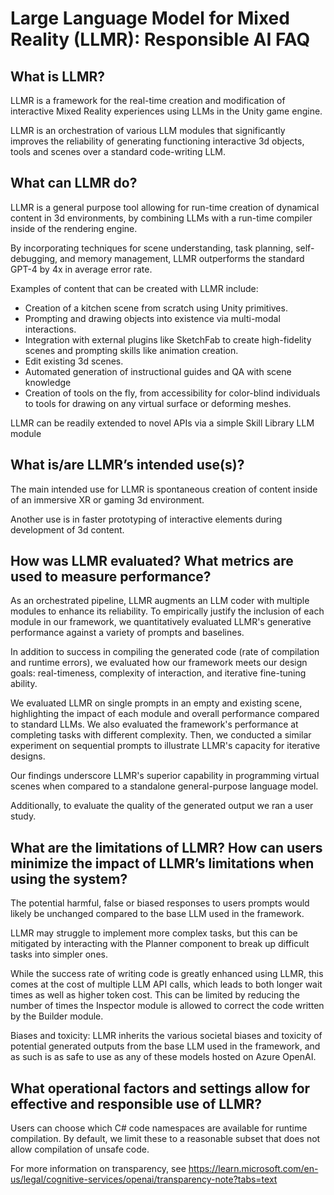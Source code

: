 # Large Language Model for Mixed Reality (LLMR): Responsible AI FAQ 

## What is LLMR? 

LLMR is a framework for the real-time creation and modification of interactive Mixed Reality experiences using LLMs in the Unity game engine.  

LLMR is an orchestration of various LLM modules that significantly improves the reliability of generating functioning interactive 3d objects, tools and scenes over a standard code-writing LLM. 

## What can LLMR do? 

LLMR is a general purpose tool allowing for run-time creation of dynamical content in 3d environments, by combining LLMs with a run-time compiler inside of the rendering engine. 

By incorporating techniques for scene understanding, task planning, self-debugging, and memory management, LLMR outperforms the standard GPT-4 by 4x in average error rate. 

Examples of content that can be created with LLMR include:  
- Creation of a kitchen scene from scratch using Unity primitives.  
- Prompting and drawing objects into existence via multi-modal interactions.  
- Integration with external plugins like SketchFab to create high-fidelity scenes and prompting skills like animation creation.  
- Edit existing 3d scenes.  
- Automated generation of instructional guides and QA with scene knowledge 
- Creation of tools on the fly, from accessibility for color-blind individuals to tools for drawing on any virtual surface or deforming meshes. 

LLMR can be readily extended to novel APIs via a simple Skill Library LLM module 

## What is/are LLMR’s intended use(s)? 

The main intended use for LLMR is spontaneous creation of content inside of an immersive XR or gaming 3d environment. 

Another use is in faster prototyping of interactive elements during development of 3d content. 

## How was LLMR evaluated? What metrics are used to measure performance? 

As an orchestrated pipeline, LLMR augments an LLM coder with multiple modules to enhance its reliability. To empirically justify the inclusion of each module in our framework, we quantitatively evaluated LLMR's generative performance against a variety of prompts and baselines.  

In addition to success in compiling the generated code (rate of compilation and runtime errors), we evaluated how our framework meets our design goals: real-timeness, complexity of interaction, and iterative fine-tuning ability.  

We evaluated LLMR on single prompts in an empty and existing scene, highlighting the impact of each module and overall performance compared to standard LLMs. We also evaluated the framework's performance at completing tasks with different complexity. Then, we conducted a similar experiment on sequential prompts to illustrate LLMR's capacity for iterative designs. 

Our findings underscore LLMR's superior capability in programming virtual scenes when compared to a standalone general-purpose language model. 

Additionally, to evaluate the quality of the generated output we ran a user study. 

## What are the limitations of LLMR? How can users minimize the impact of LLMR’s limitations when using the system? 

The potential harmful, false or biased responses to users prompts would likely be unchanged compared to the base LLM used in the framework.  

LLMR may struggle to implement more complex tasks, but this can be mitigated by interacting with the Planner component to break up difficult tasks into simpler ones. 

While the success rate of writing code is greatly enhanced using LLMR, this comes at the cost of multiple LLM API calls, which leads to both longer wait times as well as higher token cost. This can be limited by reducing the number of times the Inspector module is allowed to correct the code written by the Builder module. 

Biases and toxicity: LLMR inherits the various societal biases and toxicity of potential generated outputs from the base LLM used in the framework, and as such is as safe to use as any of these models hosted on Azure OpenAI. 

## What operational factors and settings allow for effective and responsible use of LLMR? 

Users can choose which C# code namespaces are available for runtime compilation. By default, we limit these to a reasonable subset that does not allow compilation of unsafe code. 

For more information on transparency, see https://learn.microsoft.com/en-us/legal/cognitive-services/openai/transparency-note?tabs=text
